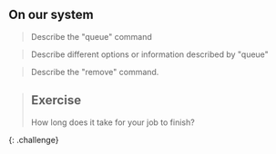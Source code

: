 ## On our system

> Describe the "queue" command

> Describe different options or information described by "queue"

> Describe the "remove" command.  

> ## Exercise
> 
> How long does it take for your job to finish?  
>
{: .challenge} 

